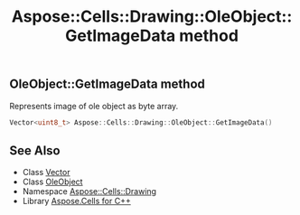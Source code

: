 ﻿---
title: Aspose::Cells::Drawing::OleObject::GetImageData method
linktitle: GetImageData
second_title: Aspose.Cells for C++ API Reference
description: 'Aspose::Cells::Drawing::OleObject::GetImageData method. Represents image of ole object as byte array in C++.'
type: docs
weight: 1300
url: /cpp/aspose.cells.drawing/oleobject/getimagedata/
---
## OleObject::GetImageData method


Represents image of ole object as byte array.

```cpp
Vector<uint8_t> Aspose::Cells::Drawing::OleObject::GetImageData()
```

## See Also

* Class [Vector](../../../aspose.cells/vector/)
* Class [OleObject](../)
* Namespace [Aspose::Cells::Drawing](../../)
* Library [Aspose.Cells for C++](../../../)
